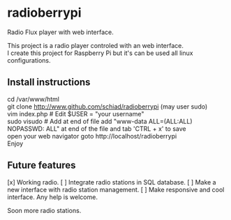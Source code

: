 # radioberrypi
Radio Flux player with web interface. <br>

This project is a radio player controled with an web interface. <br>
I create this project for Raspberry Pi but it's can be used all linux configurations. <br>

## Install instructions

cd /var/www/html <br>
git clone http://www.github.com/schiad/radioberrypi (may user sudo) <br>
vim index.php # Edit $USER = "your username" <br>
sudo visudo # Add at end of file add "www-data ALL=(ALL:ALL) NOPASSWD: ALL" at end of the file and tab 'CTRL + x' to save <br>
open your web navigator goto http://localhost/radioberrypi <br>
Enjoy <br>

## Future features

[x] Working radio.
[ ] Integrate radio stations in SQL database.
[ ] Make a new interface with radio station management.
[ ] Make responsive and cool interface.
Any help is welcome.

Soon more radio stations.
